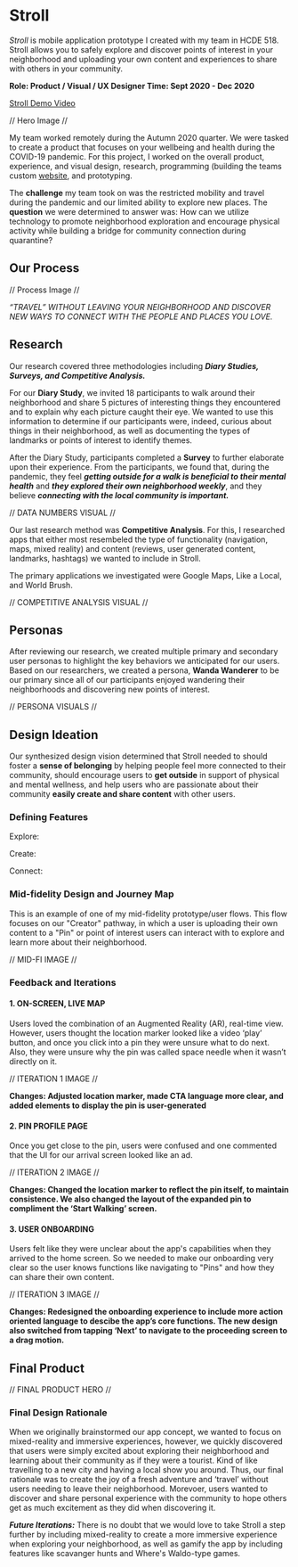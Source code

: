 # Stroll

*Stroll* is mobile application prototype I created with my team in HCDE 518. Stroll allows you to safely explore and discover points of interest in your neighborhood and uploading your own content and experiences to share with others in your community.

**Role: Product / Visual / UX Designer
Time: Sept 2020 - Dec 2020**

[Stroll Demo Video](https://www.youtube.com/watch?v=DqPO6RWKW4Q&amp%3Bfeature=youtu.be "View Product Video")

// Hero Image //

My team worked remotely during the Autumn 2020 quarter. We were tasked to create a product that focuses on your wellbeing and health during the COVID-19 pandemic. For this project, I worked on the overall product, experience, and visual design, research, programming (building the teams custom [website](https://strolluw.github.io/StrollApp/), and prototyping.

The **challenge** my team took on was the restricted mobility and travel during the pandemic and our limited ability to explore new places. The **question** we were determined to answer was: How can we utilize technology to promote neighborhood exploration and encourage physical activity while building a bridge for community connection during quarantine?

## Our Process

// Process Image //

*“TRAVEL” WITHOUT LEAVING YOUR NEIGHBORHOOD AND DISCOVER NEW WAYS TO CONNECT WITH THE PEOPLE AND PLACES YOU LOVE.*

## Research

Our research covered three methodologies including ***Diary Studies, Surveys, and Competitive Analysis.*** 

For our **Diary Study**, we invited 18 participants to walk around their neighborhood and share 5 pictures of interesting things they encountered and to explain why each picture caught their eye. We wanted to use this information to determine if our participants were, indeed, curious about things in their neighborhood, as well as documenting the types of landmarks or points of interest to identify themes.

After the Diary Study, participants completed a **Survey** to further elaborate upon their experience. From the participants, we found that, during the pandemic, they feel ***getting outside for a walk is beneficial to their mental health*** and ***they explored their own neighborhood weekly***, and they believe ***connecting with the local community is important.***

// DATA NUMBERS VISUAL //

Our last research method was **Competitive Analysis**. For this, I researched apps that either most resembeled the type of functionality (navigation, maps, mixed reality) and content (reviews, user generated content, landmarks, hashtags) we wanted to include in Stroll.

The primary applications we investigated were Google Maps, Like a Local, and World Brush. 

// COMPETITIVE ANALYSIS VISUAL //

## Personas

After reviewing our research, we created multiple primary and secondary user personas to highlight the key behaviors we anticipated for our users. Based on our researchers, we created a persona, **Wanda Wanderer** to be our primary since all of our participants enjoyed wandering their neighborhoods and discovering new points of interest.

// PERSONA VISUALS //

## Design Ideation

Our synthesized design vision determined that Stroll needed to should foster a **sense of belonging** by helping people feel more connected to their community, should encourage users to **get outside** in support of physical and mental wellness, and help users who are passionate about their community **easily create and share content** with other users.

### Defining Features

Explore:

Create:

Connect:

### Mid-fidelity Design and Journey Map

This is an example of one of my mid-fidelity prototype/user flows. This flow focuses on our "Creator" pathway, in which a user is uploading their own content to a "Pin" or point of interest users can interact with to explore and learn more about their neighborhood.

// MID-FI IMAGE //

### Feedback and Iterations

#### 1. ON-SCREEN, LIVE MAP
Users loved the combination of an Augmented Reality (AR), real-time view. However, users thought the location marker looked like a video ‘play’ button, and once you click into a pin they were unsure what to do next. Also, they were unsure why the pin was called space needle when it wasn’t directly on it.

// ITERATION 1 IMAGE //

**Changes: Adjusted location marker, made CTA language more clear, and added elements to display the pin is user-generated**

#### 2. PIN PROFILE PAGE
Once you get close to the pin, users were confused and one commented that the UI for our arrival screen looked like an ad.

// ITERATION 2 IMAGE //

**Changes: Changed the location marker to reflect the pin itself, to maintain consistence. We also changed the layout of the expanded pin to compliment the ‘Start Walking’ screen.**

#### 3. USER ONBOARDING
Users felt like they were unclear about the app's capabilities when they arrived to the home screen. So we needed to make our onboarding very clear so the user knows functions like navigating to "Pins" and how they can share their own content.

// ITERATION 3 IMAGE //

**Changes: Redesigned the onboarding experience to include more action oriented language to descibe the app’s core functions. The new design also switched from tapping ‘Next’ to navigate to the proceeding screen to a drag motion.**

## Final Product

// FINAL PRODUCT HERO //

### Final Design Rationale

When we originally brainstormed our app concept, we wanted to focus on mixed-reality and immersive experiences, however, we quickly discovered that users were simply excited about exploring their neighborhood and learning about their community as if they were a tourist. Kind of like travelling to a new city and having a local show you around. Thus, our final rationale was to create the joy of a fresh adventure and ‘travel’ without users needing to leave their neighborhood. Morevoer, users wanted to discover and share personal experience with the community to hope others get as much excitement as they did when discovering it.

***Future Iterations:*** There is no doubt that we would love to take Stroll a step further by including mixed-reality to create a more immersive experience when exploring your neighborhood, as well as gamify the app by including features like scavanger hunts and Where's Waldo-type games.
